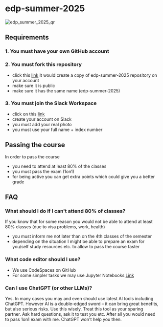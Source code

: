 # edp-summer-2025

![edp_summer_2025_qr](https://github.com/user-attachments/assets/c764bad1-4725-4a9d-8e80-12857a53e83e)

## Requirements
### 1. You must have your own GitHub account

### 2. You must fork this repository
* click this [link](https://github.com/UTA-Warsaw/edp-summer-2025/fork) it would create a copy of edp-summer-2025 repository on your account
* make sure it is public
* make sure it has the same name (edp-summer-2025)
  
### 3. You must join the Slack Workspace 
* click on this [link](https://join.slack.com/t/edp-summer25/shared_invite/zt-34ivx6qhv-s7Vj5BY6aZ3cx_11BW3e_A) 
* create your account on Slack
* you must add your real photo
* you must use your full name + index number

## Passing the course
In order to pass the course 
* you need to attend at least 80% of the classes
* you must pass the exam (1on1)
* for being active you can get extra points which could give you a better grade


## FAQ
### What should I do if I can't attend 80% of classes?
If you know that for some reason you would not be able to attend at least 80% classes (due to visa problems, work, health)
* you must inform me not later than on the 4th classes of the semester
* depending on the situation I might be able to prepare an exam for you/self study resources etc. to allow to pass the course faster

### What code editor should I use?
* We use CodeSpaces on GitHub
* For some simpler tasks we may use Jupyter Notebooks [Link](https://jupyter.org/try-jupyter/lab/index.html)

### Can I use ChatGPT (or other LLMs)?
Yes. In many cases you may and even should use latest AI tools including ChatGPT.
However AI is a double-edged sword – it can bring great benefits, but also serious risks.
Use this wisely. Treat this tool as your sparing partner. Ask hard questions, ask it to test you etc.
After all you would need to pass 1on1 exam with me. ChatGPT won't help you then.
  

  
